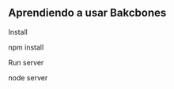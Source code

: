 Aprendiendo a usar Bakcbones
-----------------------------
Install

npm install 

Run server

node server
